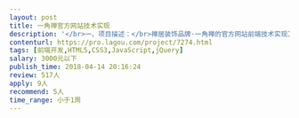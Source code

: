 ```yaml
---                
layout: post       
title: 一角禅官方网站技术实现           
description: '</br>一、项目描述：</br>禅居装饰品牌·一角禅的官方网站前端技术实现工作，已有视觉设计稿，需要前端工程师完成网站前端页面及网站后端管理页面的WEB实现工作，并与我的后端工程师沟通完成整体开发。</br></br>二、主要功能点：</br>公司简介、产品展示、公司新闻、联系我们  等 常见企业网站的普遍需求。</br></br>三、可参考产品：</br>各类企业网站</br></br>四、人员要求：</br>1、精通HTML5、CSS3、JavaScript等技术；</br>2、会PS切图，结合前端技术完成页面制作工作；</br>3、良好的沟通能力和契约精神。</br>'     
contenturl: https://pro.lagou.com/project/7274.html      
tags: [前端开发,HTML5,CSS3,JavaScript,jQuery]            
salary: 3000元以下          
publish_time: 2018-04-14 20:16:24         
review: 517人                   
apply: 9人                   
recommend: 5人                   
time_range: 小于1周              
---                 
```

